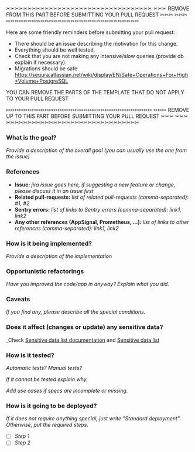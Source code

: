✂✂✂✂✂✂✂✂✂✂✂✂✂✂✂✂✂✂✂✂✂✂✂✂✂✂✂✂✂✂✂✂✂✂
✂✂✂  REMOVE FROM THIS PART BEFORE SUBMITTING YOUR PULL REQUEST ✂✂✂
✂✂✂✂✂✂✂✂✂✂✂✂✂✂✂✂✂✂✂✂✂✂✂✂✂✂✂✂✂✂✂✂✂✂

Here are some friendly reminders before submitting your pull request:

- There should be an issue describing the motivation for this change.
- Everything should be well tested.
- Check that you are not making any intensive/slow queries (provide db explain if necessary).
- Migrations should be safe https://sequra.atlassian.net/wiki/display/EN/Safe+Operations+For+High+Volume+PostgreSQL

YOU CAN REMOVE THE PARTS OF THE TEMPLATE THAT DO NOT APPLY TO YOUR PULL REQUEST

✂✂✂✂✂✂✂✂✂✂✂✂✂✂✂✂✂✂✂✂✂✂✂✂✂✂✂✂✂✂✂✂✂✂
✂✂✂  REMOVE UP TO THIS PART BEFORE SUBMITTING YOUR PULL REQUEST ✂✂✂
✂✂✂✂✂✂✂✂✂✂✂✂✂✂✂✂✂✂✂✂✂✂✂✂✂✂✂✂✂✂✂✂✂✂

### What is the goal?

_Provide a description of the overall goal (you can usually use the one from the issue)_

### References
* **Issue:** _jira issue goes here, if suggesting a new feature or change, please discuss it in an issue first_
* **Related pull-requests:** _list of related pull-requests (comma-separated): #1, #2_
* **Sentry errors:** _list of links to Sentry errors (comma-separated): link1, link2_
* **Any other references (AppSignal, Prometheus, ...):** _list of links to other references (comma-separated): link1, link2_

### How is it being implemented?

_Provide a description of the implementation_

### Opportunistic refactorings

_Have you improved the code/app in anyway? Explain what you did._

### Caveats

_If you find any, please describe all the special conditions._

### Does it affect (changes or update) any sensitive data?

_Check [Sensitive data list documentation](../blob/master/docs/sensitive_data/README.md) and [Sensitive data list](../blob/master/docs/sensitive_data/sensitive-data.yml)

### How is it tested?

_Automatic tests? Manual tests?_

_If it cannot be tested explain why._

_Add use cases if specs are incomplete or missing._

### How is it going to be deployed?

_If it does not require anything special, just write "Standard deployment". Otherwise, put the required steps._

- [ ] _Step 1_
- [ ] _Step 2_
